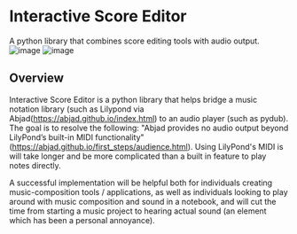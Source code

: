 # Interactive Score Editor
A python library that combines score editing tools with audio output.<br>
![image](https://img.shields.io/badge/license-Apache--2.0-brightgreen)
![image](https://img.shields.io/github/issues/sadigulcelik/interactive-score-editor)

## Overview

Interactive Score Editor is a python library that helps bridge a music notation library (such as Lilypond via Abjad(https://abjad.github.io/index.html) to an audio player (such as pydub). The goal is to resolve the following: "Abjad provides no audio output beyond LilyPond’s built-in MIDI functionality" (https://abjad.github.io/first_steps/audience.html). Using LilyPond's MIDI is will take longer and be more complicated than a built in feature to play notes directly.

A successful implementation will be helpful both for individuals creating music-composition tools / applications, as well as individuals looking to play around with music composition and sound in a notebook, and will cut the time from starting a music project to hearing actual sound (an element which has been a personal annoyance).
